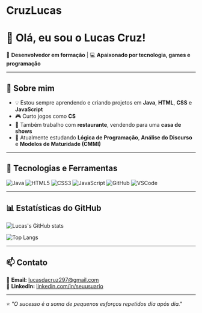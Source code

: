 # CruzLucas
# 👋 Olá, eu sou o Lucas Cruz!

🎯 **Desenvolvedor em formação** | 💻 **Apaixonado por tecnologia, games e programação**

---

## 🚀 Sobre mim
- 💡 Estou sempre aprendendo e criando projetos em **Java**, **HTML**, **CSS** e **JavaScript**  
- 🎮 Curto jogos como **CS** 
- 🍔 Também trabalho com **restaurante**, vendendo para uma **casa de shows**  
- 📘 Atualmente estudando **Lógica de Programação**, **Análise do Discurso** e **Modelos de Maturidade (CMMI)**

---

## 🧠 Tecnologias e Ferramentas
![Java](https://img.shields.io/badge/Java-ED8B00?style=for-the-badge&logo=openjdk&logoColor=white)
![HTML5](https://img.shields.io/badge/HTML5-E34F26?style=for-the-badge&logo=html5&logoColor=white)
![CSS3](https://img.shields.io/badge/CSS3-1572B6?style=for-the-badge&logo=css3&logoColor=white)
![JavaScript](https://img.shields.io/badge/JavaScript-F7DF1E?style=for-the-badge&logo=javascript&logoColor=black)
![GitHub](https://img.shields.io/badge/GitHub-181717?style=for-the-badge&logo=github&logoColor=white)
![VSCode](https://img.shields.io/badge/VSCode-0078d7?style=for-the-badge&logo=visual%20studio%20code&logoColor=white)

---

## 📊 Estatísticas do GitHub
![Lucas's GitHub stats](https://github-readme-stats.vercel.app/api?username=LucasCruz22&show_icons=true&theme=tokyonight)

![Top Langs](https://github-readme-stats.vercel.app/api/top-langs/?username=LucasCruz22&layout=compact&theme=tokyonight)

---

## 📫 Contato
📧 **Email:** [lucasdacruz297@gmail.com](mailto:lucasdacruz297@gmail.com)  
💼 **LinkedIn:** [linkedin.com/in/seuusuario](https://linkedin.com/in/seuusuario)

---

⭐ *"O sucesso é a soma de pequenos esforços repetidos dia após dia."*
